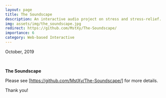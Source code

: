 ```yaml
---
layout: page
title: The Soundscape
description: An interactive audio project on stress and stress-relief. 
img: assets/img/the_soundscape.jpg
redirect: https://github.com/MstXy/The-Soundscape/
importance: 6
category: Web-based Interactive
---
```


October, 2019

<br>

**The Soundscape**

Please see [https://github.com/MstXy/The-Soundscape/] for more details.

Thank you!

